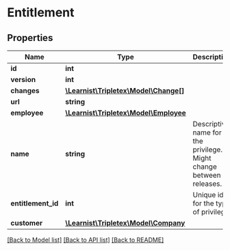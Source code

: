 # Entitlement

## Properties
Name | Type | Description | Notes
------------ | ------------- | ------------- | -------------
**id** | **int** |  | [optional] 
**version** | **int** |  | [optional] 
**changes** | [**\Learnist\Tripletex\Model\Change[]**](Change.md) |  | [optional] 
**url** | **string** |  | [optional] 
**employee** | [**\Learnist\Tripletex\Model\Employee**](Employee.md) |  | 
**name** | **string** | Descriptive name for the privilege. Might change between releases. | [optional] 
**entitlement_id** | **int** | Unique id for the type of privilege. | 
**customer** | [**\Learnist\Tripletex\Model\Company**](Company.md) |  | 

[[Back to Model list]](../../README.md#documentation-for-models) [[Back to API list]](../../README.md#documentation-for-api-endpoints) [[Back to README]](../../README.md)

